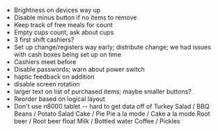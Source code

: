 - Brightness on devices way up
- Disable minus button if no items to remove
- Keep track of free meals for count
- Empty cups count; ask about cups
- 3 first shift cashiers?
- Set up change/registers way early; distribute change; we had issues with cash boxes being set up on time
- Cashiers meet before
- Disable passwords; warn about power switch
- haptic feedback on addition
- disable screen rotation
- larger text on list of purchased items; maybe smaller buttons?
- Reorder based on logical layout
- Don't use n8000 tablet -- hard to get data off of
Turkey Salad / BBQ
Beans / Potato Salad
Cake / Pie
Pie a la mode / Cake a la mode
Root beer / Root beer float
Milk / Bottled water
Coffee / Pickles
